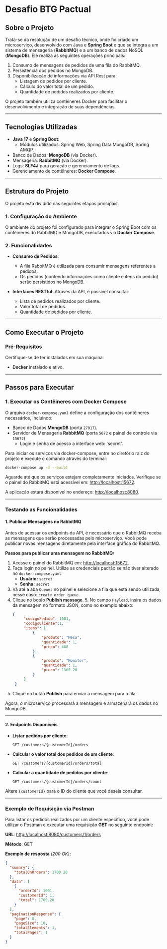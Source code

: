 # Desafio BTG Pactual

## Sobre o Projeto

Trata-se da resolução de um desafio técnico, onde foi criado um microserviço, desenvolvido com Java e **Spring Boot** 
 e que se integra a um sistema de mensageria (**RabbitMQ**) e a um banco de dados NoSQL (**MongoDB**).
Ele realiza as seguintes operações principais:

1. Consumo de mensagens de pedidos de uma fila do RabbitMQ.
2. Persistência dos pedidos no MongoDB.
3. Disponibilização de informações via API Rest para:
    - Listagem de pedidos por cliente.
    - Cálculo do valor total de um pedido.
    - Quantidade de pedidos realizados por cliente.

O projeto também utiliza contêineres Docker para facilitar o desenvolvimento e integração de suas dependências.

---

## Tecnologias Utilizadas

- **Java 17** e **Spring Boot**:
    - Módulos utilizados: Spring Web, Spring Data MongoDB, Spring AMQP.
- Banco de Dados: **MongoDB** (via Docker).
- Mensageria: **RabbitMQ** (via Docker).
- Logs: **SLF4J** para geração e gerenciamento de logs.
- Gerenciamento de contêineres: **Docker Compose**.

---

## Estrutura do Projeto

O projeto está dividido nas seguintes etapas principais:

### 1. Configuração do Ambiente

O ambiente do projeto foi configurado para integrar o Spring Boot com os contêineres do RabbitMQ e MongoDB, executados via **Docker Compose**.

### 2. Funcionalidades

- **Consumo de Pedidos**:
    - A fila RabbitMQ é utilizada para consumir mensagens referentes a pedidos.
    - Os pedidos (contendo informações como cliente e itens do pedido) serão persistidos no MongoDB.

- **Interfaces RESTful**:
  Através da API, é possível consultar:
    - Lista de pedidos realizados por cliente.
    - Valor total de pedidos.
    - Quantidade de pedidos por cliente.

---

## Como Executar o Projeto

### Pré-Requisitos

Certifique-se de ter instalados em sua máquina:
- **Docker** instalado e ativo.

---

## Passos para Executar

### 1. Executar os Contêineres com Docker Compose

O arquivo `docker-compose.yaml` define a configuração dos contêineres necessários, incluindo:
- Banco de Dados **MongoDB** (porta `27017`).
- Servidor de Mensageria **RabbitMQ** (porta `5672` e painel de controle via `15672`)
  - Login e senha de acesso a interface web: 'secret'.

Para iniciar os serviços via docker-compose, entre no diretório raiz do projeto e execute o comando através do terminal:
```bash
docker-compose up -d --build
```

Aguarde até que os serviços estejam completamente iniciados. Verifique se o painel do RabbitMQ está acessível em: [http://localhost:15672](http://localhost:15672).

A aplicação estará disponível no endereço: [http://localhost:8080](http://localhost:8080).



---

### Testando as Funcionalidades

#### 1. Publicar Mensagens no RabbitMQ

Antes de acessar os endpoints da API, é necessário que o RabbitMQ receba as mensagens que serão processadas pelo microserviço. Você pode publicar novas mensagens diretamente pela interface gráfica do RabbitMQ.

**Passos para publicar uma mensagem no RabbitMQ:**

1. Acesse o painel do RabbitMQ em: [http://localhost:15672](http://localhost:15672).
2. Faça login no painel. Utilize as credenciais padrão se não tiver alterado no `docker-compose.yaml`:
    - **Usuário:** `secret`
    - **Senha:** `secret`
3. Vá até a aba `Queues` no painel e selecione a fila que está sendo utilizada, nesse caso: `create_order_queue`.
4. Clique no botão **Publish message**.
   5. No campo `Payload`, insira os dados da mensagem no formato JSON, como no exemplo abaixo:
      ```json
      {
           "codigoPedido": 1001,
           "codigoCliente":1,
           "itens": [
               {
                   "produto": "Mesa",
                   "quantidade": 1,
                   "preco": 400
               },
               {
                   "produto": "Monitor",
                   "quantidade": 1,
                   "preco": 1300.20
               }
           ]
       }
      ```
6. Clique no botão **Publish** para enviar a mensagem para a fila.

Agora, o microserviço processará a mensagem e armazenará os dados no MongoDB.

---

#### 2. Endpoints Disponíveis

- **Listar pedidos por cliente**:
  ```http
  GET /customers/{customerId}/orders
  ```

- **Calcular o valor total dos pedidos de um cliente**:
  ```http
  GET /customers/{customerId}/orders/total
  ```

- **Calcular a quantidade de pedidos por cliente**:
  ```http
  GET /customers/{customerId}/orders/count
  ```

Altere `{customerId}` para o ID do cliente que você deseja consultar.

---

### Exemplo de Requisição via Postman

Para listar os pedidos realizados por um cliente específico, você pode utilizar o Postman e executar uma requisição **GET** no seguinte endpoint:

**URL**: [http://localhost:8080/customers/1/orders](http://localhost:8080/customers/1/orders)


**Método**: GET

**Exemplo de resposta** *(200 OK)*:
```json
{
  "sumary": {
    "totalOnOrders": 1700.20
  },
  "data": [
    {
      "orderId": 1001,
      "customerId": 1,
      "total": 1700.20
    }
  ],
  "paginationResponse": {
    "page": 0,
    "pageSize": 10,
    "totalElements": 1,
    "totalPages": 1
  }
}
```